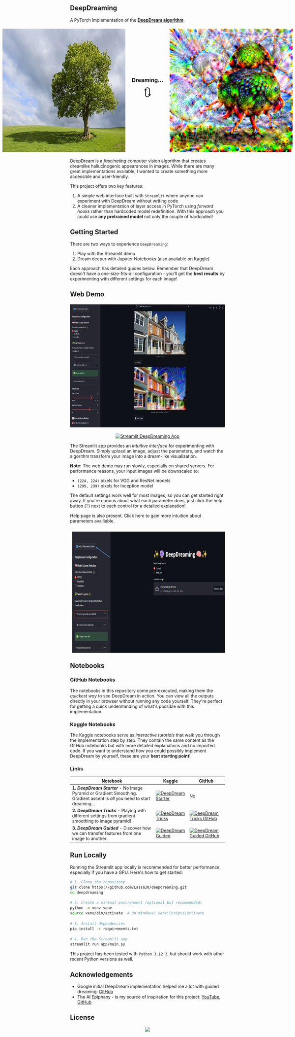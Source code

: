 ## DeepDreaming

A PyTorch implementation of the [**DeepDream algorithm**](https://en.wikipedia.org/wiki/DeepDream).

<div style="display: flex; flex-direction: column; align-items: center; margin: 20px 0;">
  <div style="display: flex; flex-direction: row; align-items: center; justify-content: center; width: 100%;">
    <img src="assets/tree.png" width="400" height="400" style="margin-right: 10px;"/>
    <div style="display: flex; flex-direction: column; align-items: center; margin: 0 10px;">
      <div style="font-size: 18px; font-weight: bold; margin-bottom: 5px;">Dreaming...</div>
      <div style="font-size: 36px;">🔃</div>
    </div>
    <img src="assets/tree_deepdream.png" width="400" height="400" style="margin-left: 10px;"/>
  </div>
</div>

DeepDream is a _fascinating_ computer vision algorithm that creates dreamlike hallucinogenic appearances in images. While there are many great implementations available, I wanted to create something more accessible and user-friendly.

This project offers two key features:
1. A simple web interface built with `Streamlit` where anyone can experiment with DeepDream without writing code
2. A cleaner implementation of layer access in PyTorch using _forward hooks_ rather than hardcoded model redefinition. With this approach you could use **any pretrained model** not only the couple of hardcoded!

## Getting Started

There are two ways to experience `DeepDreaming`:
1. Play with the Streamlit demo
2. Dream deeper with Jupyter Notebooks (also available on Kaggle)

Each approach has detailed guides below. Remember that DeepDream doesn't have a one-size-fits-all configuration - you'll get the **best results** by experimenting with different settings for each image!

## Web Demo

<div style="display: flex; justify-content: center; margin: 20px 0;">
  <img src="assets/interface.png" width="600" height="400"/>
</div>

<div align="center">
  <a href="https://deepdreaming.streamlit.app/">
    <img src="https://img.shields.io/badge/Streamlit-DeepDreaming%20App-FF4B4B?logo=streamlit&logoColor=white"
    alt="Streamlit DeepDreaming App"/>
  </a>
</div>

The Streamlit app provides an _intuitive interface_ for experimenting with DeepDream. Simply upload an image, adjust the parameters, and watch the algorithm transform your image into a dream-like visualization.

**Note:** The web demo may run slowly, especially on shared servers. For performance reasons, your input images will be downscaled to:
- `(224, 224)` pixels for VGG and ResNet models
- `(299, 299)` pixels for Inception model

The default settings work well for most images, so you can get started right away. If you're curious about what each parameter does, just click the help button (❔) next to each control for a detailed explanation!

Help page is also present. Click here to gain more intuition about parameters availiable.

<div style="display: flex; justify-content: center; margin: 20px 0;">
  <img src="assets/help-button.png" width="600" height="400"/>
</div>

## Notebooks

### GitHub Notebooks

The notebooks in this repository come pre-executed, making them the _quickest way_ to see DeepDream in action. You can view all the outputs directly in your browser without running any code yourself. They're perfect for getting a quick understanding of what's possible with this implementation.

### Kaggle Notebooks

The Kaggle notebooks serve as _interactive tutorials_ that walk you through the implementation step by step. They contain the same content as the GitHub notebooks but with more detailed explanations and no imported code. If you want to understand how you could possibly implement DeepDream by yourself, these are your **best starting point**!

### Links

| Notebook | Kaggle | GitHub |
|----------|--------|--------|
| **1. _DeepDream Starter_** - No Image Pyramid or Gradient Smoothing. Gradient ascent is _all_ you need to start dreaming... | <a href="https://www.kaggle.com/code/vladislavlassa/deepdream-starter"><img src="https://img.shields.io/badge/Kaggle-DeepDream%20Starter-blue?logo=kaggle" alt="DeepDream Starter"/></a> | No |
| **2. _DeepDream Tricks_** - Playing with different settings from gradient smoothing to image pyramid! | <a href="https://www.kaggle.com/code/vladislavlassa/deepdream-tricks"><img src="https://img.shields.io/badge/Kaggle-DeepDream%20Tricks-blue?logo=kaggle" alt="DeepDream Tricks"/></a> | <a href="deepdream-tricks.ipynb"><img src="https://img.shields.io/badge/GitHub-DeepDream%20Tricks-green?logo=github" alt="DeepDream Tricks GitHub"/></a> |
| **3. _DeepDream Guided_** - Discover how we can transfer features from one image to another. | <a href="https://www.kaggle.com/code/vladislavlassa/deepdream-guided"><img src="https://img.shields.io/badge/Kaggle-DeepDream%20Guided-blue?logo=kaggle" alt="DeepDream Guided"/></a> | <a href="deepdream-guided.ipynb"><img src="https://img.shields.io/badge/GitHub-DeepDream%20Guided-green?logo=github" alt="DeepDream Guided GitHub"/></a> |

## Run Locally

Running the Streamlit app locally is recommended for better performance, especially if you have a GPU. Here's how to get started:

```bash
# 1. Clone the repository
git clone https://github.com/Lassa30/deepdreaming.git
cd deepdreaming

# 2. Create a virtual environment (optional but recommended)
python -m venv venv
source venv/bin/activate  # On Windows: venv\Scripts\activate

# 3. Install dependencies
pip install -r requirements.txt

# 4. Run the Streamlit app
streamlit run app/main.py
```

This project has been tested with `Python 3.12.3`, but should work with other recent Python versions as well.

## Acknowledgements

- Google initial DeepDream implementation helped me a lot with guided dreaming: [GitHub](https://github.com/google/deepdream/tree/master)
- The AI Epiphany - is my source of inspiration for this project: [YouTube](https://www.youtube.com/@TheAIEpiphany), [GitHub](https://github.com/gordicaleksa/pytorch-deepdream)

## License
<div align="center">
    <a href="https://github.com/Lassa30/deepdreaming/blob/main/LICENSE">
        <img src="https://img.shields.io/badge/License-MIT-blue.svg">
    </a>
</div>